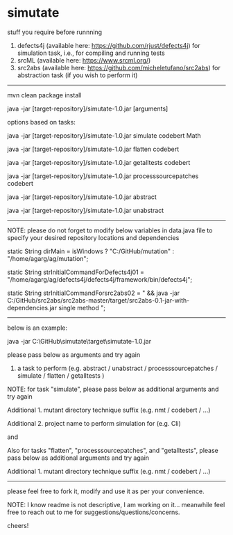 # simutate

stuff you require before runnning

1. defects4j (available here: https://github.com/rjust/defects4j) for simulation task, i.e., for compiling and running tests
2. srcML (available here: https://www.srcml.org/)
3. src2abs (available here: https://github.com/micheletufano/src2abs) for abstraction task (if you wish to perform it)

-----------------------------------------------------------------------------------------------------------------------------

mvn clean package install

java -jar [target-repository]/simutate-1.0.jar [arguments]


options based on tasks:

java -jar [target-repository]/simutate-1.0.jar simulate codebert Math

java -jar [target-repository]/simutate-1.0.jar flatten codebert

java -jar [target-repository]/simutate-1.0.jar getalltests codebert

java -jar [target-repository]/simutate-1.0.jar processsourcepatches codebert

java -jar [target-repository]/simutate-1.0.jar abstract

java -jar [target-repository]/simutate-1.0.jar unabstract

-----------------------------------------------------------------------------------------------------------------------------

NOTE: please do not forget to modify below variables in data.java file to specify your desired repository locations and dependencies

static String dirMain = isWindows ? "C:/GitHub/mutation" : "/home/agarg/ag/mutation";

static String strInitialCommandForDefects4j01 = "/home/agarg/ag/defects4j/defects4j/framework/bin/defects4j";

static String strInitialCommandForsrc2abs02 = " && java -jar C:/GitHub/src2abs/src2abs-master/target/src2abs-0.1-jar-with-dependencies.jar single method ";

-----------------------------------------------------------------------------------------------------------------------------

below is an example:

java -jar C:\GitHub\simutate\target\simutate-1.0.jar

please pass below as arguments and try again

1. a task to perform (e.g. abstract / unabstract / processsourcepatches / simulate / flatten / getalltests )

NOTE: for task "simulate", please pass below as additional arguments and try again

Additional 1. mutant directory technique suffix (e.g. nmt / codebert / ...)

Additional 2. project name to perform simulation for (e.g. Cli)

and

Also for tasks "flatten", "processsourcepatches", and "getalltests", please pass below as additional arguments and try again

Additional 1. mutant directory technique suffix (e.g. nmt / codebert / ...)

-----------------------------------------------------------------------------------------------------------------------------

please feel free to fork it, modify and use it as per your convenience.

NOTE: I know readme is not descriptive, I am working on it... meanwhile feel free to reach out to me for suggestions/questions/concerns.

cheers!
